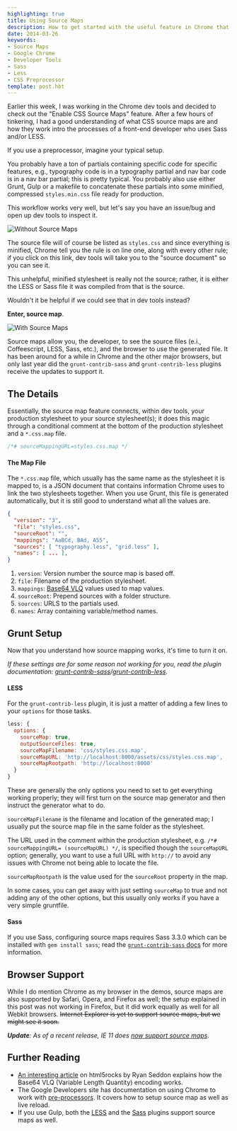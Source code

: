 ```yaml
---
highlighting: true
title: Using Source Maps
description: How to get started with the useful feature in Chrome that links Less and Sass stylesheets to the developer tools.
date: 2014-03-26
keywords:
- Source Maps
- Google Chrome
- Developer Tools
- Sass
- Less
- CSS Preprocessor
template: post.hbt
---
```

Earlier this week, I was working in the Chrome dev tools and decided to check out the "Enable CSS Source Maps" feature. After a few hours of tinkering, I had a good understanding of what CSS source maps are and how they work intro the processes of a front-end developer who uses Sass and/or LESS.

If you use a preprocessor, imagine your typical setup.

You probably have a ton of partials containing specific code for specific features, e.g., typography code is in a typography partial and nav bar code is in a nav bar partial; this is pretty typical. You probably also use either Grunt, Gulp or a makefile to concatenate these partials into some minified, compressed `styles.min.css` file ready for production.

This workflow works very well, but let's say you have an issue/bug and open up dev tools to inspect it.

<img src=http://storage.pburtchaell.com/2014/without-source-map.gif alt="Without Source Maps">

The source file will of course be listed as `styles.css` and since everything is minified, Chrome tell you the rule is on line one, along with every other rule; if you click on this link, dev tools will take you to the "source document" so you can see it.

This unhelpful, minified stylesheet is really not the source; rather, it is either the LESS or Sass file it was compiled from that is the source.

Wouldn't it be helpful if we could see that in dev tools instead?

**Enter, source map**.

<img src=http://storage.pburtchaell.com/2014/with-source-map.gif alt="With Source Maps">

Source maps allow you, the developer, to see the source files (e.i., Coffeescript, LESS, Sass, etc.), and the browser to use the generated file. It has been around for a while in Chrome and the other major browsers, but only last year did the `grunt-contrib-sass` and `grunt-contrib-less` plugins receive the updates to support it.

## The Details
Essentially, the source map feature connects, within dev tools, your production stylesheet to your source stylesheet(s); it does this magic through a conditional comment at the bottom of the production stylesheet and a `*.css.map` file.

```css
/*# sourceMappingURL=styles.css.map */
```

#### The Map File
The `*.css.map` file, which usually has the same name as the stylesheet it is mapped to, is a JSON document that contains information Chrome uses to link the two stylesheets together. When you use Grunt, this file is generated automatically, but it is still good to understand what all the values are.

```json
{
  "version": "3",
  "file": "styles.css",
  "sourceRoot": "",
  "mappings": "AaBCd, BAd, A55",
  "sources": [ "typography.less", "grid.less" ],
  "names": [ ... ],
}
```

1. `version`: Version number the source map is based off.
2. `file`: Filename of the production stylesheet.
3. `mappings`: [Base64 VLQ](#further-reading) values used to map values.
4. `sourceRoot`: Prepend sources with a folder structure.
5. `sources`: URLS to the partials used.
6. `names`: Array containing variable/method names.

## Grunt Setup
Now that you understand how source mapping works, it's time to turn it on.

*If these settings are for some reason not working for you, read the plugin documentation: [grunt-contrib-sass][]/[grunt-contrib-less][].*

#### LESS
For the `grunt-contrib-less` plugin, it is just a matter of adding a few lines to your `options` for those tasks.

```js
less: {
  options: {
    sourceMap: true,
    outputSourceFiles: true,
    sourceMapFilename: 'css/styles.css.map',
    sourceMapURL: 'http://localhost:8000/assets/css/styles.css.map',
    sourceMapRootpath: 'http://localhost:8000'
  }
}
```
These are generally the only options you need to set to get everything working properly; they will first turn on the source map generator and then instruct the generator what to do.

`sourceMapFilename` is the filename and location of the generated map; I usually put the source map file in the same folder as the stylesheet.

The URL used in the comment within the production stylesheet, e.g. `/*# sourceMappingURL= (sourceMapURL) */`, is specified though the `sourceMapURL` option; generally, you want to use a full URL with `http://` to avoid any issues with Chrome not being able to locate the file.

`sourceMapRootpath` is the value used for the `sourceRoot` property in the map.

In some cases, you can get away with just setting `sourceMap` to true and not adding any of the other options, but this usually only works if you have a very simple gruntfile.

#### Sass
If you use Sass, configuring source maps requires Sass 3.3.0 which can be installed with `gem install sass`; read the [`grunt-contrib-sass` docs](https://github.com/gruntjs/grunt-contrib-sass/blob/master/docs/sass-options.md#sourcemap) for more information.

## Browser Support
While I do mention Chrome as my browser in the demos, source maps are also supported by Safari, Opera, and Firefox as well; the setup explained in this post was not working in Firefox, but it did work equally as well for all Webkit browsers. <strike>Internet Explorer is yet to support source maps, but we might see it soon.</strike>

_**Update**: As of a recent release, IE 11 does [now support source maps](http://blog.oio.do/2014/04/04/internet-explorer-11-source-map-based-debugging)._

## Further Reading
- [An interesting article][2] on html5rocks by Ryan Seddon explains how the Base64 VLQ (Variable Length Quantity) encoding works.
- The Google Developers site has documentation on using Chrome to work with [pre-processors][1]. It covers how to setup source map as well as live reload.
- If you use Gulp, both the [LESS][] and the [Sass][] plugins support source maps as well.

[1]: http://developers.google.com/chrome-developer-tools/docs/css-preprocessors/
[2]: http://html5rocks.com/en/tutorials/developertools/sourcemaps/
[grunt-contrib-sass]: https://github.com/gruntjs/grunt-contrib-sass/blob/master/docs/
[grunt-contrib-less]: https://github.com/gruntjs/grunt-contrib-less/blob/master/docs/
[LESS]: https://github.com/plus3network/gulp-less
[Sass]: https://github.com/dlmanning/gulp-sass
